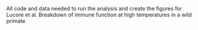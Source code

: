 All code and data needed to run the analysis and create the figures for Lucore et al. Breakdown of immune function at high temperatures in a wild primate
